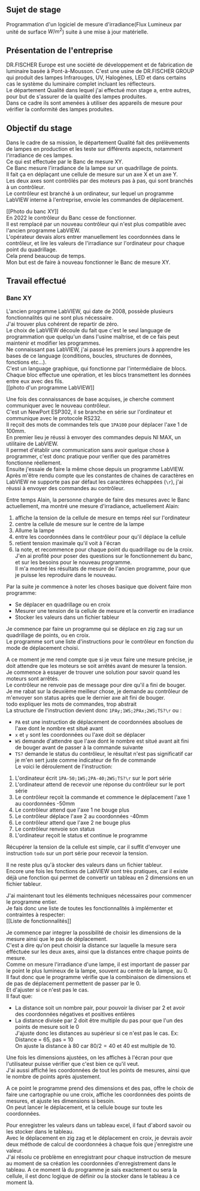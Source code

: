 ## Sujet de stage  
Programmation d'un logiciel de mesure d'irradiance(Flux Lumineux par unité de surface $W/m^2$) suite à une mise à jour matérielle.  
## Présentation de l'entreprise  
DR.FISCHER Europe est une société de développement et de fabrication de luminaire basée à Pont-à-Mousson. C'est une usine de DR.FISCHER GROUP qui produit des lampes Infrarouges, UV, Halogènes, LED et dans certains cas le système du luminaire complet incluant les réflecteurs.  
Le département Qualité dans lequel j'ai effectué mon stage a, entre autres, pour but de s'assurer de la qualité des lampes produites.  
Dans ce cadre ils sont amenées à utiliser des appareils de mesure pour vérifier la conformité des lampes produites.  
  
## Objectif du stage  
  
Dans le cadre de sa mission, le département Qualité fait des prélèvements de lampes en production et les teste sur différents aspects, notamment l'irradiance de ces lampes.  
Ce qui est effectuée par le Banc de mesure XY.  
Ce Banc mesure l'irradiance de la lampe sur un quadrillage de points.  
Il fait ça en déplaçant une cellule de mesure sur un axe X et un axe Y.  
Les deux axes sont contrôlés par des moteurs pas à pas, qui sont branchés à un contrôleur.  
Le contrôleur est branché à un ordinateur, sur lequel un programme LabVIEW interne à l'entreprise, envoie les commandes de déplacement.  
  
[[Photo du banc XY]]  
En 2022 le contrôleur du Banc cesse de fonctionner.  
Il est remplacé par un nouveau contrôleur qui n'est plus compatible avec l'ancien programme LabVIEW.  
L'opérateur devais alors entrer manuellement les coordonnées dans le contrôleur, et lire les valeurs de l'irradiance sur l'ordinateur pour chaque point du quadrillage.  
Cela prend beaucoup de temps.  
Mon but est de faire à nouveau fonctionner le Banc de mesure XY.  
  
  
## Travail effectué  
  
### Banc XY  
  
L'ancien programme LabVIEW, qui date de 2008, possède plusieurs fonctionnalités qui ne sont plus nécessaire.  
J'ai trouver plus cohérent de repartir de zéro.  
Le choix de LabVIEW découle du fait que c'est le seul language de programmation que quelqu'un dans l'usine maîtrise, et de ce fais peut maintenir et modifier les programmes.  
Ne connaissant pas LabVIEW, j'ai passé les premiers jours à apprendre les bases de ce language (conditions, boucles, structures de données, fonctions etc...).  
C'est un language graphique, qui fonctionne par l'intermédiaire de blocs. Chaque bloc effectue une opération, et les blocs transmettent les données entre eux avec des fils.  
[[photo d'un programme LabVIEW]]  
  
Une fois des connaissances de base acquises, je cherche comment communiquer avec le nouveau contrôleur.  
C'est un NewPort ESP302, il se branche en série sur l'ordinateur et communique avec le protocole RS232.  
Il reçoit des mots de commandes tels que `1PA100` pour déplacer l'axe 1 de 100mm.  
En premier lieu je réussi à envoyer des commandes depuis NI MAX, un utilitaire de LabVIEW.  
Il permet d'établir une communication sans avoir quelque chose à programmer, c'est donc pratique pour verifier que des paramètres fonctionne réellement.  
Ensuite j'essaie de faire la même chose depuis un programme LabVIEW.  
Après m'être rendu compte que les constantes de chaines de caractères en LabVIEW ne supporte pas par défaut les caractères échappées (`\r`), j'ai réussi à envoyer des commandes au contrôleur.  
  
Entre temps Alain, la personne chargée de faire des mesures avec le Banc actuellement, ma montré une mesure d'irradiance, actuellement Alain:  
1. affiche la tension de la cellule de mesure en temps réel sur l'ordinateur  
2. centre la cellule de mesure sur le centre de la lampe  
3. Allume la lampe  
4. entre les coordonnées dans le contrôleur pour qu'il déplace la cellule  
5. retient tension maximale qu'il voit à l'écran  
6. la note, et recommence pour chaque point du quadrillage ou de la croix.  
J'en ai profité pour poser des questions sur le fonctionnement du banc, et sur les besoins pour le nouveau programme.  
Il m'a montré les résultats de mesure de l'ancien programme, pour que je puisse les reproduire dans le nouveau.  
  
Par la suite je commence à noter les choses basique que doivent faire mon programme:  
- Se déplacer en quadrillage ou en croix  
- Mesurer une tension de la cellule de mesure et la convertir en irradiance  
- Stocker les valeurs dans un fichier tableur  
  
Je commence par faire un programme qui se déplace en zig zag sur un quadrillage de points, ou en croix.  
Le programme sort une liste d'instructions pour le contrôleur en fonction du mode de déplacement choisi.  
  
A ce moment je me rend compte que si je veux faire une mesure précise, je doit attendre que les moteurs se soit arrêtés avant de mesurer la tension.  
Je commence à essayer de trouver une solution pour savoir quand les moteurs sont arrêtés.  
Le contrôleur ne renvoie pas de message pour dire qu'il a fini de bouger.  
Je me rabat sur la deuxième meilleur chose, je demande au contrôleur de m'envoyer son status après que le dernier axe ait fini de bouger.  
todo expliquer les mots de commandes, trop abstrait  
La structure de l'instruction devient donc `1PAy;1WS;2PAx;2WS;TS?\r` ou :  
- `PA` est une instruction de déplacement de coordonnées absolues de l'axe dont le nombre est situé avant  
- `x` et `y` sont les coordonnées ou l'axe doit se déplacer  
- `WS` demande d'attendre que l'axe dont le nombre est situé avant ait fini de bouger avant de passer à la commande suivante  
- `TS?` demande le status du contrôleur, le résultat n'est pas significatif car je m'en sert juste comme indicateur de fin de commande  
Le voici le déroulement de l'instruction:  
1. L'ordinateur écrit `1PA-50;1WS;2PA-40;2WS;TS?\r` sur le port série  
9. L'ordinateur attend de recevoir une réponse du contrôleur sur le port série  
3. Le contrôleur reçoit la commande et commence le déplacement l'axe 1 au coordonnées -50mm  
4. Le contrôleur attend que l'axe 1 ne bouge plus  
5. Le contrôleur déplace l'axe 2 au coordonnées -40mm  
6. Le contrôleur attend que l'axe 2 ne bouge plus  
7. Le contrôleur renvoie son status  
8. L'ordinateur reçoit le status et continue le programme  
  
Récupérer la tension de la cellule est simple, car il suffit d'envoyer une instruction `todo` sur un port série pour recevoir la tension.  
  
Il ne reste plus qu'à stocker des valeurs dans un fichier tableur.  
Encore une fois les fonctions de LabVIEW sont très pratiques, car il existe déjà une fonction qui permet de convertir un tableau en 2 dimensions en un fichier tableur.  
  
J'ai maintenant tout les éléments techniques nécessaires pour commencer le programme entier.  
Je fais donc une liste de toutes les fonctionnalités à implémenter et contraintes à respecter:  
[[Liste de fonctionnalités]]  
  
Je commence par integrer la possibilité de choisir les dimensions de la mesure ainsi que le pas de déplacement.  
C'est a dire qu'on peut choisir la distance sur laquelle la mesure sera éfféctuée sur les deux axes, ainsi que la distances entre chaque points de mesure.  
Comme on mesure l'irradiance d'une lampe, il est important de passer par le point le plus lumineux de la lampe, souvent au centre de la lampe, au 0.  
Il faut donc que le programme vérifie que la combinaison de dimensions et de pas de déplacement permettent de passer par le 0.  
Et d'ajuster si ce n'est pas le cas.  
Il faut que:  
- La distance soit un nombre pair, pour pouvoir la diviser par 2 et avoir des coordonnées négatives et positives entières  
- La distance divisée par 2 doit être multiple du pas pour que l'un des points de mesure soit le 0  
J'ajuste donc les distances au supérieur si ce n'est pas le cas. Ex:  
Distance = 65, pas = 10  
On ajuste la distance à 80 car $80/2 = 40$ et 40 est multiple de 10.  
  
Une fois les dimensions ajustées, on les affiches à l'écran pour que l'utilisateur puisse vérifier que c'est bien ce qu'il veut.  
J'ai aussi affiché les coordonnées de tout les points de mesures, ainsi que le nombre de points après ajustement.  
  
A ce point le programme prend des dimensions et des pas, offre le choix de faire une cartographie ou une croix, affiche les coordonnées des points de mesures, et ajuste les dimensions si besoin.  
On peut lancer le déplacement, et la cellule bouge sur toute les coordonnées.  
  
Pour enregistrer les valeurs dans un tableau excel, il faut d'abord savoir ou les stocker dans le tableau.  
Avec le déplacement en zig zag et le déplacement en croix, je devrais avoir deux méthode de calcul de coordonnées à chaque fois que j'enregistre une valeur.  
J'ai résolu ce problème en enregistrant pour chaque instruction de mesure au moment de sa création les coordonnées d'enregistrement dans le tableau. A ce moment là du programme je sais exactement ou sera la cellule, il est donc logique de définir ou la stocker dans le tableau à ce moment là.  
  
  
  


